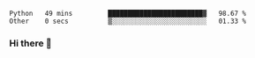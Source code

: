 <!--START_SECTION:waka-->

```text
Python   49 mins         ████████████████████████▓   98.67 %
Other    0 secs          ▒░░░░░░░░░░░░░░░░░░░░░░░░   01.33 %
```

<!--END_SECTION:waka-->

### Hi there 👋

<!--
**DnC275/DnC275** is a ✨ _special_ ✨ repository because its `README.md` (this file) appears on your GitHub profile.

Here are some ideas to get you started:

- 🔭 I’m currently working on ...
- 🌱 I’m currently learning ...
- 👯 I’m looking to collaborate on ...
- 🤔 I’m looking for help with ...
- 💬 Ask me about ...
- 📫 How to reach me: ...
- 😄 Pronouns: ...
- ⚡ Fun fact: ...
-->
